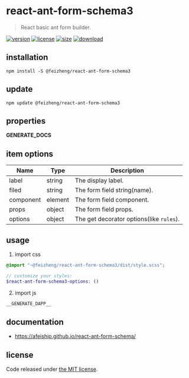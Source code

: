 # react-ant-form-schema3
> React basic ant form builder.

[![version][version-image]][version-url]
[![license][license-image]][license-url]
[![size][size-image]][size-url]
[![download][download-image]][download-url]

## installation
```shell
npm install -S @feizheng/react-ant-form-schema3
```

## update
```shell
npm update @feizheng/react-ant-form-schema3
```

## properties
__GENERATE_DOCS__

## item options
| Name      | Type    | Description                              |
| --------- | ------- | ---------------------------------------- |
| label     | string  | The display label.                       |
| filed     | string  | The form field string(name).             |
| component | element | The form field component.                |
| props     | object  | The form field props.                    |
| options   | object  | The get decorator options(like `rules`). |

## usage
1. import css
  ```scss
  @import "~@feizheng/react-ant-form-schema3/dist/style.scss";

  // customize your styles:
  $react-ant-form-schema3-options: ()
  ```
2. import js
  ```js
__GENERATE_DAPP__
  ```

## documentation
- https://afeiship.github.io/react-ant-form-schema/


## license
Code released under [the MIT license](https://github.com/afeiship/react-ant-form-schema3/blob/master/LICENSE.txt).

[version-image]: https://img.shields.io/npm/v/@feizheng/react-ant-form-schema3
[version-url]: https://npmjs.org/package/@feizheng/react-ant-form-schema3

[license-image]: https://img.shields.io/npm/l/@feizheng/react-ant-form-schema3
[license-url]: https://github.com/afeiship/react-ant-form-schema3/blob/master/LICENSE.txt

[size-image]: https://img.shields.io/bundlephobia/minzip/@feizheng/react-ant-form-schema3
[size-url]: https://github.com/afeiship/react-ant-form-schema3/blob/master/dist/react-ant-form-schema3.min.js

[download-image]: https://img.shields.io/npm/dm/@feizheng/react-ant-form-schema3
[download-url]: https://www.npmjs.com/package/@feizheng/react-ant-form-schema3
